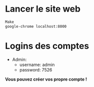 # Lancer le site web

```bash
Make
google-chrome localhost:8000
```


# Logins des comptes

- Admin:
	- username: admin
	- password: 7526

**Vous pouvez créer vos propre compte !**
